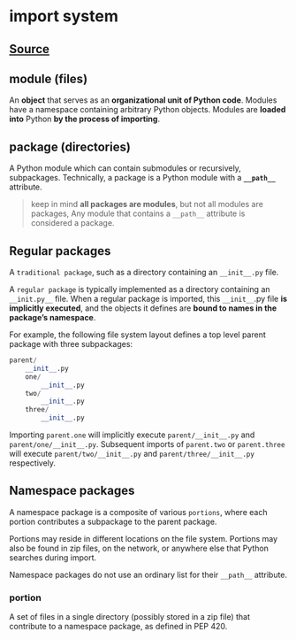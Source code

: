 # import system

## [Source](https://docs.python.org/3/reference/import.html)

## module (files)

An **object** that serves as an **organizational unit of Python code**. Modules have a namespace containing arbitrary Python objects. Modules are **loaded into** Python **by the process of importing**.

## package (directories)

A Python module which can contain submodules or recursively, subpackages. Technically, a package is a Python module with a **`__path__`** attribute.

> keep in mind
> **all packages are modules**, but not all modules are packages, Any module that contains a `__path__` attribute is considered a package.

## Regular packages

A `traditional package`, such as a directory containing an `__init__.py` file.

A `regular package` is typically implemented as a directory containing an `__init.py__` file. When a regular package is imported, this `__init__`.py file **is implicitly executed**, and the objects it defines are **bound to names in the package’s namespace**.

For example, the following file system layout defines a top level parent package with three subpackages:

```python
parent/
    __init__.py
    one/
        __init__.py
    two/
        __init__.py
    three/
        __init__.py
```

Importing `parent.one` will implicitly execute `parent/__init__.py` and `parent/one/__init__.py`. Subsequent imports of `parent.two` or `parent.three` will execute `parent/two/__init__.py` and `parent/three/__init__.py` respectively.

## Namespace packages

A namespace package is a composite of various `portions`, where each portion contributes a subpackage to the parent package.

Portions may reside in different locations on the file system. Portions may also be found in zip files, on the network, or anywhere else that Python searches during import.

Namespace packages do not use an ordinary list for their `__path__` attribute.

### portion

A set of files in a single directory (possibly stored in a zip file) that contribute to a namespace package, as defined in PEP 420.
